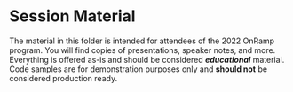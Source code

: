 # Session Material

The material in this folder is intended for attendees of the 2022 OnRamp program. You will find copies of presentations, speaker notes, and more. Everything is offered as-is and should be considered __*educational*__ material. Code samples are for demonstration purposes only and __should not__ be considered production ready.
